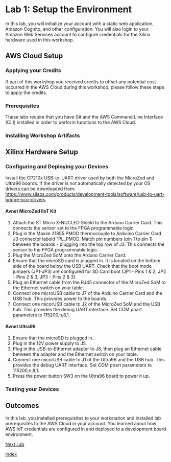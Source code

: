 # Lab 1: Setup the Environment

In this lab, you will initialize your account with a static web application, Amazon Cognito, and other configuration.  You will also login to your Amazon Web Services account to configure credentials for the Xilinx hardware used in this workshop.


## AWS Cloud Setup

### Applying your Credits

If part of this workshop you received credits to offset any potential cost occurred in the AWS Cloud during this workshop, please follow these steps to apply the credits.

### Prerequisites

These labs require that you have Git and the AWS Command Line Interface (CLI) installed in order to perform functions to the AWS Cloud.



### Installing Workshop Artifacts


## Xilinx Hardware Setup

### Configuring and Deploying your Devices
Install the CP210x USB-to-UART driver used by both the MicroZed and Ultra96 boards.  If the driver is not automatically detected by your OS drivers can be downloaded from: https://www.silabs.com/products/development-tools/software/usb-to-uart-bridge-vcp-drivers
#### Avnet MicroZed IIoT Kit
1. Attach the ST Micro X-NUCLEO Shield to the Arduno Carrier Card.  This connects the sensor set to the FPGA programmable logic.
2. Plug in the Maxim 31855 PMOD thermocouple to Arduinio Carrier Card J3 connector labeld "PL_PMOD.  Match pin numbers (pin 1 to pin 1) between the boards - plugging into the top row of J3.  This connects the sensor to the FPGA programmable logic.
3. Plug the MicroZed SoM onto the Arduno Carrier Card.
4. Ensure that the microSD card is plugged in. It is located on the bottom side of the board below the USB UART.  Check that the boot mode jumpers (JP1-JP3) are configured for SD Card boot (JP1 - Pins 1 & 2, JP2 - Pins 2 & 3, JP3 - Pins 2 & 3).
5. Plug an Ethernet cable from the RJ45 connector of the MicroZed SoM to the Ethernet switch on your table.
6. Connect one microUSB cable to J7 of the Arduino Carrier Card and the USB hub.  This provides power to the boards.
7. Connect one micorUSB cable to J2 of the MicroZed SoM and the USB hub.  This provides the debug UART interface. Set COM poart parameters to 115200,n,8,1.
#### Avnet Ultra96
1. Ensure that the microSD is plugged in.
2. Plug in the 12V power supply to J5.
3. Plug in the USB-to-Ethernet adapter to J8, then plug an Ethernet cable between the adapter and the Ethernet switch on your table.
4. Connect one micorUSB cable to J1 of the Ultra96 and the USB hub.  This provides the debug UART interface. Set COM poart parameters to 115200,n,8,1.
5. Press the power button SW3 on the Ultra96 board to power it up.

### Testing your Devices


## Outcomes
In this lab, you installed prerequisites to your workstation and installed lab prerequisites to the AWS Cloud in your account. You learned about how AWS IoT credentials are configured in and deployed to a development board environment. 

[Next Lab](./Lab2.md)

[Index](./README.md)



